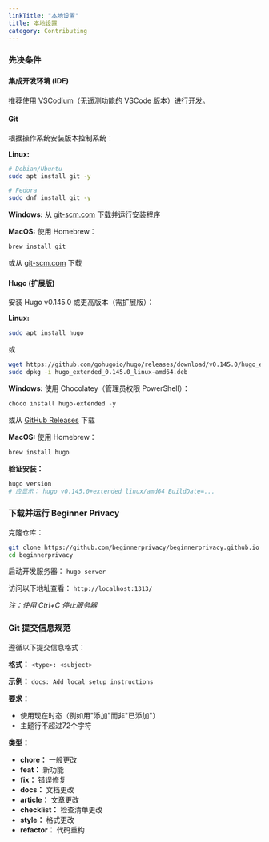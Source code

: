 ```yaml
---
linkTitle: "本地设置"
title: 本地设置
category: Contributing
---
```

### 先决条件
#### 集成开发环境 (IDE)
推荐使用 [VSCodium](https://vscodium.com/)（无遥测功能的 VSCode 版本）进行开发。

#### Git
根据操作系统安装版本控制系统：

**Linux:**
```bash
# Debian/Ubuntu
sudo apt install git -y

# Fedora
sudo dnf install git -y
```

**Windows:**
从 [git-scm.com](https://git-scm.com/downloads/win) 下载并运行安装程序

**MacOS:**
使用 Homebrew：
```bash
brew install git
```
或从 [git-scm.com](https://git-scm.com/downloads/mac) 下载

#### Hugo (扩展版)
安装 Hugo v0.145.0 或更高版本（需扩展版）：

**Linux:**
```bash
sudo apt install hugo
```
或
```bash
wget https://github.com/gohugoio/hugo/releases/download/v0.145.0/hugo_extended_0.145.0_linux-amd64.deb
sudo dpkg -i hugo_extended_0.145.0_linux-amd64.deb
```

**Windows:**
使用 Chocolatey（管理员权限 PowerShell）：
```powershell
choco install hugo-extended -y
```
或从 [GitHub Releases](https://github.com/gohugoio/hugo/releases) 下载

**MacOS:**
使用 Homebrew：
```bash
brew install hugo
```

**验证安装：**
```bash
hugo version
# 应显示： hugo v0.145.0+extended linux/amd64 BuildDate=...
```

### 下载并运行 Beginner Privacy
克隆仓库：
```bash
git clone https://github.com/beginnerprivacy/beginnerprivacy.github.io
cd beginnerprivacy
```

启动开发服务器：
`hugo server`

访问以下地址查看：
`http://localhost:1313/`

*注：使用 Ctrl+C 停止服务器*

### Git 提交信息规范
遵循以下提交信息格式：

**格式：**
`<type>: <subject>`

**示例：**
`docs: Add local setup instructions`

**要求：**
- 使用现在时态（例如用"添加"而非"已添加"）
- 主题行不超过72个字符

**类型：**
- **chore：** 一般更改
- **feat：** 新功能
- **fix：** 错误修复
- **docs：** 文档更改
- **article：** 文章更改
- **checklist：** 检查清单更改
- **style：** 格式更改
- **refactor：** 代码重构
